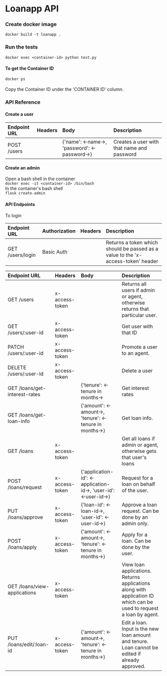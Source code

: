 # Loanapp API
### Create docker image
`docker build -t loanapp .`
### Run the tests
 `docker exec <container-id> python test.py`
####  To get the Container ID
`docker ps`<br><br>
Copy the Container ID under the 'CONTAINER ID' column.<br>
### API Reference
#### Create a user
|Endpoint URL|Headers|Body|Description|
|:---|:---|:---|:---|
|POST /users  | |{'name': <-name->, 'password': <-password->} |Creates a user with that name and password| <br>
#### Create an admin
Open a bash shell in the container<br>
`docker exec -it <container-id> /bin/bash`<br>
In the container's bash shell <br>
`flask create-admin`<br>

#### API Endpoints
To login <br>

|Endpoint URL|Authorization|Headers|Description|
|:---|:---|:---|:---|
|GET /users/login |Basic Auth| |Returns a token which should be passed as a value to the 'x-access-token' header | <br>

|Endpoint URL|Headers|Body|Description
|:---|:---|:---|:---|
|GET /users | x-access-token| |Returns all users if admin or agent, otherwise returns that particular user. |<br> 
|GET /users/:user-id |x-access-token| |Get user with that ID |<br>
|PATCH /users/:user-id |x-access-token| |Promote a user to an agent. |<br>
|DELETE /users/:user-id |x-access-token| |Delete a user |<br>
|GET /loans/get-interest-rates | |{'tenure': <-tenure in months-> |Get interest rates |<br>
GET /loans/get-loan-info | |{'amount': <-amount->, 'tenure': <-tenure in months->} |Get loan info. | <br>
GET /loans |x-access-token | |Get all loans if admin or agent, otherwise gets that user's loans |<br>
POST /loans/request | x-access-token|{'application-id': <-application-id->, 'user-id': <-user-id->} |Request for a loan on behalf of the user. |<br>
PUT /loans/approve |x-access-token |{'loan-id': <-loan-id->, 'user-id': <-user-id->} |Approve a loan request. Can be done by an admin only. |<br>
POST /loans/apply |x-access-token |{'amount': <-amount->, 'tenure': <-tenure in months->} | Apply for a loan. Can be done by the user. |<br>
GET /loans/view-applications|x-access-token| | View loan applications. Returns applications along with application ID which can be used to request a loan by agent. |<br>
PUT /loans/edit/:loan-id|x-access-token|{'amount': <-amount->, 'tenure': <-tenure in months->} |Edit a loan. Input is the new loan amount and tenure. Loan cannot be edited if already approved. | <br>

